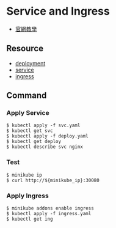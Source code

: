 # Service and Ingress
* [官網教學](https://kubernetes.io/zh-cn/docs/tasks/access-application-cluster/ingress-minikube/)

## Resource
* [deployment](resource/deployment.yaml)
* [service](resource/service.yaml)
* [ingress](resource/ingress.yaml)

## Command
### Apply Service
```
$ kubectl apply -f svc.yaml 
$ kubectl get svc
$ kubectl apply -f deploy.yaml
$ kubectl get deploy
$ kubectl describe svc nginx
```
### Test
```
$ minikube ip
$ curl http://${minikube_ip}:30080
```

### Apply Ingress
```
$ minikube addons enable ingress
$ kubectl apply -f ingress.yaml
$ kubectl get ing
```